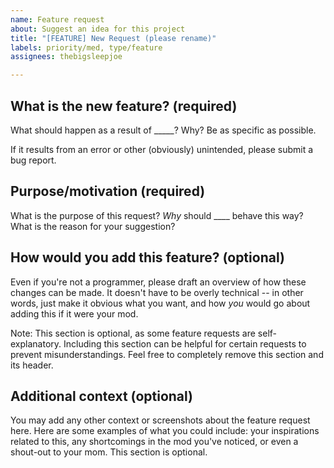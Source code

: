 ```yaml
---
name: Feature request
about: Suggest an idea for this project
title: "[FEATURE] New Request (please rename)"
labels: priority/med, type/feature
assignees: thebigsleepjoe

---
```


## What is the new feature? (required)

What should happen as a result of _____? Why? Be as specific as possible.

If it results from an error or other (obviously) unintended, please submit a bug report.

## Purpose/motivation (required)
What is the purpose of this request? *Why* should ____ behave this way? What is the reason for your suggestion?

## How would you add this feature? (optional)
Even if you're not a programmer, please draft an overview of how these changes can be made. It doesn't have to be overly technical -- in other words, just make it obvious what you want, and how *you* would go about adding this if it were your mod.

Note: This section is optional, as some feature requests are self-explanatory. Including this section can be helpful for certain requests to prevent misunderstandings. Feel free to completely remove this section and its header.

## Additional context (optional)
You may add any other context or screenshots about the feature request here. Here are some examples of what you could include: your inspirations related to this, any shortcomings in the mod you've noticed, or even a shout-out to your mom. This section is optional.
